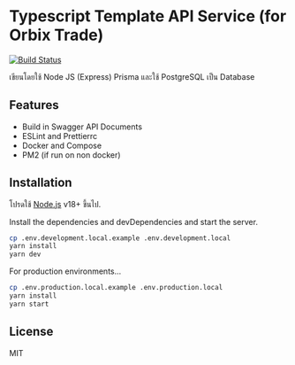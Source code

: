 # Typescript Template API Service (for Orbix Trade)


[![Build Status](https://travis-ci.org/joemccann/dillinger.svg?branch=master)](https://travis-ci.org/joemccann/dillinger)

เขียนโดยใช้ Node JS (Express) Prisma และใช้ PostgreSQL  เป็น Database

## Features

- Build in Swagger API Documents
- ESLint and Prettierrc
- Docker and Compose
- PM2 (if run on non docker)

## Installation

โปรดใช้ [Node.js](https://nodejs.org/) v18+ ขี้นไป.

Install the dependencies and devDependencies and start the server.

```sh
cp .env.development.local.example .env.development.local
yarn install
yarn dev
```

For production environments...

```sh
cp .env.production.local.example .env.production.local
yarn install
yarn start
```


## License
MIT
